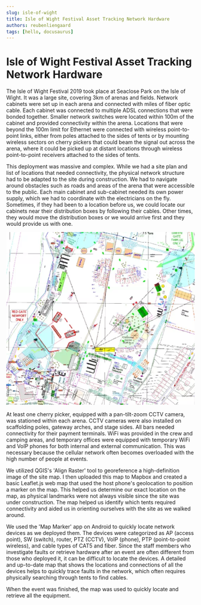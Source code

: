 ```yaml
---
slug: isle-of-wight
title: Isle of Wight Festival Asset Tracking Network Hardware
authors: reubenliengaard
tags: [hello, docusaurus]
---
```


# Isle of Wight Festival Asset Tracking Network Hardware

The Isle of Wight Festival 2019 took place at Seaclose Park on the Isle of Wight. It was a large site, covering 3km of arenas and fields. Network cabinets were set up in each arena and connected with miles of fiber optic cable. Each cabinet was connected to multiple ADSL connections that were bonded together. Smaller network switches were located within 100m of the cabinet and provided connectivity within the arena. Locations that were beyond the 100m limit for Ethernet were connected with wireless point-to-point links, either from poles attached to the sides of tents or by mounting wireless sectors on cherry pickers that could beam the signal out across the arena, where it could be picked up at distant locations through wireless point-to-point receivers attached to the sides of tents.

This deployment was massive and complex. While we had a site plan and list of locations that needed connectivity, the physical network structure had to be adapted to the site during construction. We had to navigate around obstacles such as roads and areas of the arena that were accessible to the public. Each main cabinet and sub-cabinet needed its own power supply, which we had to coordinate with the electricians on the fly. Sometimes, if they had been to a location before us, we could locate our cabinets near their distribution boxes by following their cables. Other times, they would move the distribution boxes or we would arrive first and they would provide us with one.

![Docusaurus Plushie](/img/iow.png)

At least one cherry picker, equipped with a pan-tilt-zoom CCTV camera, was stationed within each arena. CCTV cameras were also installed on scaffolding poles, gateway arches, and stage sides. All bars needed connectivity for their payment terminals. WiFi was provided in the crew and camping areas, and temporary offices were equipped with temporary WiFi and VoIP phones for both internal and external communication. This was necessary because the cellular network often becomes overloaded with the high number of people at events.

We utilized QGIS's 'Align Raster' tool to georeference a high-definition image of the site map. I then uploaded this map to Mapbox and created a basic Leaflet.js web map that used the host phone's geolocation to position a marker on the map. This helped us determine our exact location on the map, as physical landmarks were not always visible since the site was under construction. The map helped us identify which tents required connectivity and aided us in orienting ourselves with the site as we walked around.

We used the 'Map Marker' app on Android to quickly locate network devices as we deployed them. The devices were categorized as AP (access point), SW (switch), router, PTZ (CCTV), VoIP (phone), PTP (point-to-point wireless), and cable types of CAT5 and fiber. Since the staff members who investigate faults or retrieve hardware after an event are often different from those who deployed it, it can be difficult to locate the devices. A detailed and up-to-date map that shows the locations and connections of all the devices helps to quickly trace faults in the network, which often requires physically searching through tents to find cables.

When the event was finished, the map was used to quickly locate and retrieve all the equipment.